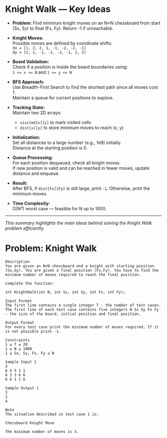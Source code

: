 # Knight Walk — Key Ideas

- **Problem:** Find minimum knight moves on an N×N chessboard from start (Sx, Sy) to final (Fx, Fy). Return -1 if unreachable.

- **Knight Moves:**  
  Possible moves are defined by coordinate shifts:  
  `dx = [1, 2, 2, 1, -1, -2, -2, -1]`  
  `dy = [2, 1, -1, -2, -2, -1, 1, 2]`

- **Board Validation:**  
  Check if a position is inside the board boundaries using:  
  `1 <= x <= N` and `1 <= y <= N`

- **BFS Approach:**  
  Use Breadth-First Search to find the shortest path since all moves cost 1.  
  Maintain a queue for current positions to explore.

- **Tracking State:**  
  Maintain two 2D arrays:  
  - `visited[x][y]` to mark visited cells  
  - `dist[x][y]` to store minimum moves to reach (x, y)  

- **Initialization:**  
  Set all distances to a large number (e.g., 1e9) initially.  
  Distance at the starting position is 0.

- **Queue Processing:**  
  For each position dequeued, check all knight moves.  
  If new position is valid and can be reached in fewer moves, update distance and enqueue.

- **Result:**  
  After BFS, if `dist[Fx][Fy]` is still large, print `-1`. Otherwise, print the minimum moves.

- **Time Complexity:**  
  O(N²) worst case — feasible for N up to 1000.

---

*This summary highlights the main ideas behind solving the Knight Walk problem efficiently.*


# Problem: Knight Walk

```
Description
You are given an N×N chessboard and a knight with starting position (Sx,Sy). You are given a final position (Fx,Fy). You have to find the minimum number of moves required to reach the final position.

Complete the function:

int KnightWalk(int N, int Sx, int Sy, int Fx, int Fy);

Input Format
The first line contains a single integer T - the number of test cases.
The first line of each test case contains five integers N Sx Sy Fx Fy - the size of the board, initial position and final position.

Output Format
For every test case print the minimum number of moves required. If it is not possible print -1.

Constraints
1 ≤ T ≤ 20
1 ≤ N ≤ 1000
1 ≤ Sx, Sy, Fx, Fy ≤ N

Sample Input 1
3
6 4 5 1 1
6 3 3 6 6
6 6 1 1 6

Sample Output 1
3
2
4

Note
The situation described in test case 1 is:

Chessboard Knight Move

The minimum number of moves is 3.
```
